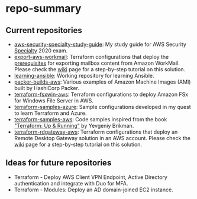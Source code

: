 # repo-summary

## Current repositories
* [aws-security-specialty-study-guide](https://github.com/RaduLupan/aws-security-specialty-study-guide/):
My study guide for AWS Security [Specialty](https://aws.amazon.com/certification/certified-security-specialty/) 2020 exam.
* [export-aws-workmail](https://github.com/RaduLupan/export-aws-workmail/):
Terraform configurations that deploy the [prerequisites](https://docs.aws.amazon.com/workmail/latest/adminguide/mail-export.html) for exporting mailbox content from Amazon WorkMail.
Please check the [wiki](https://github.com/RaduLupan/export-aws-workmail/wiki) page for a step-by-step tutorial on this solution.
* [learning-ansible](https://github.com/RaduLupan/learning-ansible/): Working repository for learning Ansible.
* [packer-builds-aws](https://github.com/RaduLupan/packer-builds-aws/):
Various examples of Amazon Machine Images (AMI) built by HashiCorp Packer.
* [terraform-fsxwin-aws](https://github.com/RaduLupan/terraform-fsxwin-aws/):
Terraform configurations to deploy Amazon FSx for Windows File Server in AWS.
* [terraform-samples-azure](https://github.com/RaduLupan/terraform-samples-azure/):
Sample configurations developed in my quest to learn Terraform and Azure.
* [terraform-samples-aws](https://github.com/RaduLupan/terraform-samples-aws/):
Code samples inspired from the book ["Terraform: Up & Running"](https://www.terraformupandrunning.com/) by Yevgeniy Brikman. 
* [terraform-rdgateway-aws](https://github.com/RaduLupan/terraform-rdgateway-aws/):
Terraform configurations that deploy an Remote Desktop Gateway solution in an AWS account. Please check the [wiki](https://github.com/RaduLupan/terraform-rdgateway-aws/wiki) page for a step-by-step tutorial on this solution.
## Ideas for future repositories
* Terraform - Deploy AWS Client VPN Endpoint, Active Directory authentication and integrate with Duo for MFA.
* Terraform - Modules: Deploy an AD domain-joined EC2 instance.